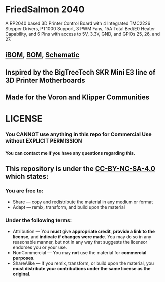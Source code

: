 # FriedSalmon 2040
 A RP2040 based 3D Printer Control Board with 4 Integrated TMC2226 Stepper Drivers, PT1000 Support, 3 PWM Fans, 15A Total Bed/E0 Heater Capability, and 6 Pins with access to 5V, 3.3V, GND, and GPIOs 25, 26, and 27.

## [iBOM](https://htmlpreview.github.io/?https://github.com/Fisheiyy/FriedSalmon-2040/blob/main/ibom.html), [BOM](https://docs.google.com/spreadsheets/d/18_6saM__RWSnnuOeO-IjOmcjcUNBl_MXiw4yVhhykyQ/edit#gid=1487594272), [Schematic](https://github.com/Fisheiyy/FriedSalmon-2040/blob/main/rp2040-board.pdf)

## Inspired by the BigTreeTech SKR Mini E3 line of 3D Printer Motherboards
## Made for the Voron and Klipper Communities

# LICENSE
 ### **You CANNOT use anything in this repo for Commercial Use without EXPLICIT PERMISSION**
 #### You can contact me if you have any questions regarding this.
 ## This repository is under the [CC-BY-NC-SA-4.0](https://creativecommons.org/licenses/by-nc-sa/4.0) which states:
 ### You are free to:
   - Share — copy and redistribute the material in any medium or format
   - Adapt — remix, transform, and build upon the material

 ### Under the following terms:
  - Attribution — You **must** give **appropriate credit**, **provide a link to the license**, and **indicate if changes were made**. You may do so in any reasonable manner, but not in     any way that suggests the licensor endorses you or your use.
  - NonCommercial — You may **not** use the material for **commercial purposes.**
  - ShareAlike — If you remix, transform, or build upon the material, you **must distribute your contributions under the same license as the original.**
